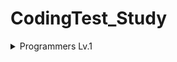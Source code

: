 # CodingTest_Study

<details>
<summary>Programmers Lv.1</summary>
<div markdown="1">

#### 1. 두 개 뽑아서 더하기
 * Test Link : https://programmers.co.kr/learn/courses/30/lessons/68644
 * Solution  : https://github.com/DevHyeon0312/CodingTest_Study/blob/main/JavaSolution/src/Lv1TwoPlus.java

#### 2. 크레인 인형뽑기 게임
 * Test Link : https://programmers.co.kr/learn/courses/30/lessons/64061
 * Solution  : https://github.com/DevHyeon0312/CodingTest_Study/blob/main/JavaSolution/src/Lv1KakaoCrane.java

#### 3. 완주하지 못한 선수
 * Test Link : https://programmers.co.kr/learn/courses/30/lessons/42576
 * Solution  : https://github.com/DevHyeon0312/CodingTest_Study/blob/main/JavaSolution/src/Lv1UncompletedPlayer.java

#### 4. K번째 수
 * Test Link : https://programmers.co.kr/learn/courses/30/lessons/42748
 * Solution  : https://github.com/DevHyeon0312/CodingTest_Study/blob/main/PythonSolution/src/Lv1Knumber.py

#### 5. 3진법 뒤집기
 * Test Link : https://programmers.co.kr/learn/courses/30/lessons/68935
 * Solution  : https://github.com/DevHyeon0312/CodingTest_Study/blob/main/JavaSolution/src/Lv1TrichotomyInversion.java

#### 5. 나누어 떨어지는 숫자 배열
 * Test Link : https://programmers.co.kr/learn/courses/30/lessons/12910
 * Solution  : https://github.com/DevHyeon0312/CodingTest_Study/blob/main/JavaSolution/src/Lv1SplittingNumber.java

#### 6. 같은 숫자는 싫어
 * Test Link : https://programmers.co.kr/learn/courses/30/lessons/12910
 * Solution  : https://github.com/DevHyeon0312/CodingTest_Study/blob/main/JavaSolution/src/Lv1DontLikeSameNumber.java
 
#### 7. 문자열을 정수로 바꾸기
 * Test Link : https://programmers.co.kr/learn/courses/30/lessons/12925
 * Solution  : https://github.com/DevHyeon0312/CodingTest_Study/blob/main/JavaSolution/src/Lv1StringToInteger.java

#### 8. 체육복
 * Test Link : https://programmers.co.kr/learn/courses/30/lessons/42862
 * Solution  : https://github.com/DevHyeon0312/CodingTest_Study/blob/main/PythonSolution/src/Lv1WorkoutClothes.py

#### 9. 2016년
 * Test Link : https://programmers.co.kr/learn/courses/30/lessons/12901
 * Solution  : https://github.com/DevHyeon0312/CodingTest_Study/blob/main/PythonSolution/src/Lv1year2016.py
 
#### 10. 두 정수 사이의 합
 * Test Link : https://programmers.co.kr/learn/courses/30/lessons/12912
 * Solution  : https://github.com/DevHyeon0312/CodingTest_Study/blob/main/PythonSolution/src/Lv1SumBetweenInt.py
 
#### 11. 문자열 내 마음대로 정렬하기
 * Test Link : https://programmers.co.kr/learn/courses/30/lessons/12915
 * Solution  : https://github.com/DevHyeon0312/CodingTest_Study/blob/main/PythonSolution/src/Lv1StringSortMyMind.py
 
#### 12. 문자열 내 p와 y의 개수
 * Test Link : https://programmers.co.kr/learn/courses/30/lessons/12916
 * Solution  : https://github.com/DevHyeon0312/CodingTest_Study/blob/main/PythonSolution/src/Lv1CountPandY.py
 
#### 13. 문자열 내림차순으로 배치하기
 * Test Link : https://programmers.co.kr/learn/courses/30/lessons/12917
 * Solution  : https://github.com/DevHyeon0312/CodingTest_Study/blob/main/PythonSolution/src/Lv1DeOrder.py
 
#### 14. 문자열 다루기 기본
 * Test Link : https://programmers.co.kr/learn/courses/30/lessons/12918
 * Solution  : https://github.com/DevHyeon0312/CodingTest_Study/blob/main/PythonSolution/src/Lv1StringBasic.py
 
#### 15. 소수 찾기
 * Test Link : https://programmers.co.kr/learn/courses/30/lessons/12921
 * Solution  : https://github.com/DevHyeon0312/CodingTest_Study/blob/main/PythonSolution/src/Lv1SearchPrime.py
 
#### 16. 수박수박수박수박수박수?
 * Test Link : https://programmers.co.kr/learn/courses/30/lessons/12922
 * Solution  : https://github.com/DevHyeon0312/CodingTest_Study/blob/main/PythonSolution/src/Lv1subaksubak.py
 
#### 17. 서울에서 김서방 찾기
 * Test Link : https://programmers.co.kr/learn/courses/30/lessons/12919
 * Solution  : https://github.com/DevHyeon0312/CodingTest_Study/blob/main/PythonSolution/src/Lv1SearchKim.py
</div>
</details>
